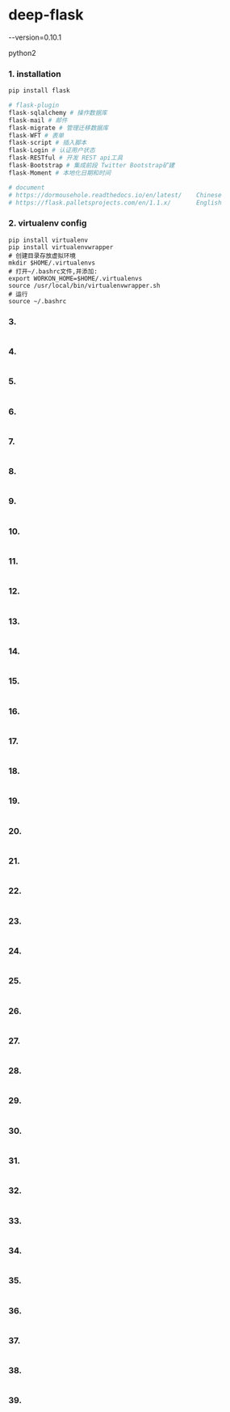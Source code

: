 # deep-flask 

--version=0.10.1 

python2

### 1. installation

```python
pip install flask

# flask-plugin
flask-sqlalchemy # 操作数据库
flask-mail # 邮件
flask-migrate # 管理迁移数据库
flask-WFT # 表单
flask-script # 插入脚本
flask-Login # 认证用户状态
flask-RESTful # 开发 REST api工具
flask-Bootstrap # 集成前段 Twitter Bootstrap矿建
flask-Moment # 本地化日期和时间

# document 
# https://dormousehole.readthedocs.io/en/latest/    Chinese
# https://flask.palletsprojects.com/en/1.1.x/       English
```

### 2. virtualenv config

```shell
pip install virtualenv
pip install virtualenvwrapper
# 创建目录存放虚拟环境
mkdir $HOME/.virtualenvs
# 打开~/.bashrc文件,并添加:
export WORKON_HOME=$HOME/.virtualenvs
source /usr/local/bin/virtualenvwrapper.sh
# 运行
source ~/.bashrc
```

### 3. 

```python

```

### 4. 

```python

```

### 5.  

```python

```

### 6.  

```python

```

### 7. 

```python

```

### 8. 

```python

```

### 9. 

```python

```

### 10.  

```python

```

### 11. 

```python

```

### 12.

```python

```

### 13. 

```python

```

### 14. 

```python

```

### 15.  

```python

```

### 16. 

```python

```

### 17. 

```python

```

### 18. 

```python

```

### 19. 

```python

```

### 20.  

```python

```

### 21. 

```python

```

### 22. 

```python

```

### 23. 

```python

```

### 24. 

```python

```

### 25.  

```python

```

### 26. 

```python

```

### 27. 

```python

```

### 28. 

```python

```

### 29.

```python

```

### 30. 

```python

```

### 31. 

```python

```

### 32.

```python

```

### 33.

```python

```

### 34.

```python

```

### 35. 

```python

```

### 36.

```python

```

### 37.

```python

```

### 38.

```python

```

### 39.

```python

```

